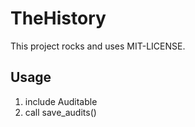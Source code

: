 # TheHistory

This project rocks and uses MIT-LICENSE.


## Usage

1. include Auditable
2. call save_audits()